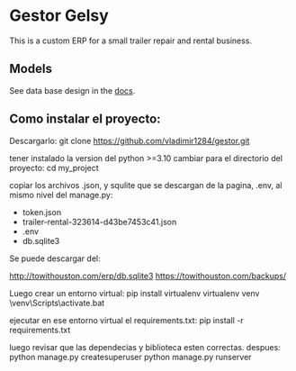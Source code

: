 # Gestor Gelsy

This is a custom ERP for a small trailer repair and rental business.

## Models

See data base design in the [docs](docs/models.md).

## Como instalar el proyecto:

Descargarlo:
git clone https://github.com/vladimir1284/gestor.git

tener instalado la version del python >=3.10 
cambiar para el directorio del proyecto:
 cd my_project

copiar los archivos .json, y squlite que se descargan de la pagina, .env, al mismo nivel del manage.py:
 - token.json
 - trailer-rental-323614-d43be7453c41.json
 - .env
 - db.sqlite3

Se puede descargar del:

http://towithouston.com/erp/db.sqlite3
https://towithouston.com/backups/

Luego crear un entorno virtual: 
pip install virtualenv
virtualenv venv
\venv\Scripts\activate.bat

ejecutar en ese entorno virtual el requirements.txt:
pip install -r requirements.txt


luego revisar que las dependecias y biblioteca esten correctas.
despues:
python manage.py createsuperuser
python manage.py runserver